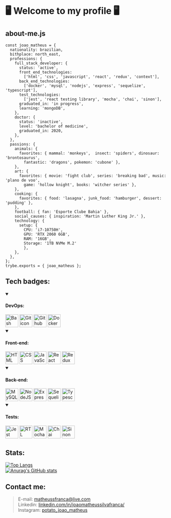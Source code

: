 # 🖥️ Welcome to my profile 🖥️
## about-me.js
```
const joao_matheus = {
  nationality: brazilian,
  bithplace: north_east,
  professions: {
    full_stack_developer: {
      status: 'active',
      front_end_technologies: 
        ['html', 'css', 'javascript', 'react', 'redux', 'context'],
      back_end_technologies: 
        ['docker', 'mysql', 'nodejs', 'express', 'sequelize', 'typescript'],
      test_technologies: 
        ['jest', 'react testing library', 'mocha', 'chai', 'sinon'],
      graduated_in: 'in progress',
      learning: 'mongoDB',
    },
    doctor: {
      status: 'inactive',
      level: 'bachelor of medicine',
      graduated_in: 2020,
    },
  }, 
  passions: {
    animals: { 
      favorites: { mammal: 'monkeys',  insect: 'spiders', dinosaur: 'brontosaurus', 
        fantastic: 'dragons', pokemon: 'cubone' }, 
    },
    art: {
      favorites: { movie: 'fight club', series: 'breaking bad', music: 'plano de voo', 
        game: 'hollow knight', books: 'witcher series' },    
    },
    cooking: {
      favorites: { food: 'lasagna', junk_food: 'hamburger', dessert: 'pudding' },
    },
    football: { fan: 'Esporte Clube Bahia' },
    social_causes: { inspiration: 'Martin Luther King Jr.' },
    technology: {
      setup: { 
        CPU: 'i7-10750H',
        GPU: 'RTX 2060 6GB',
        RAM: '16GB',
        Storage: '1TB NVMe M.2'
        },
    },
  },
};
trybe.exports = { joao_matheus };
```
## Tech badges:
<div>
  
<details open>
<summary><h4>DevOps:</h4></summary>
<img src="https://cdn.jsdelivr.net/gh/devicons/devicon/icons/bash/bash-original.svg" height=40 alt="Bash icon"/>
<img src="https://cdn.jsdelivr.net/gh/devicons/devicon/icons/git/git-original.svg" height=40 alt="Git icon"/>
<img src="https://cdn.jsdelivr.net/gh/devicons/devicon/icons/github/github-original.svg" height=40 alt="Github icon"/>
<img src="https://cdn.jsdelivr.net/gh/devicons/devicon/icons/docker/docker-original.svg" height=40 alt="Docker icon"/>
</details>
 
<details open>
<summary><h4>Front-end:</h4></summary>
<img src="https://cdn.jsdelivr.net/gh/devicons/devicon/icons/html5/html5-original.svg" height=40 alt="HTML icon"/>
<img src="https://cdn.jsdelivr.net/gh/devicons/devicon/icons/css3/css3-original.svg" height=40 alt="CSS icon"/>
<img src="https://cdn.jsdelivr.net/gh/devicons/devicon/icons/javascript/javascript-original.svg" height=40 alt="JavaScript icon"/>
<img src="https://cdn.jsdelivr.net/gh/devicons/devicon/icons/react/react-original.svg" height=40 alt="React icon"/>
<img src="https://cdn.jsdelivr.net/gh/devicons/devicon/icons/redux/redux-original.svg" height=40 alt="Redux icon"/>
</details>

<details open>
<summary><h4>Back-end:</h4></summary>
<img src="https://cdn.jsdelivr.net/gh/devicons/devicon/icons/mysql/mysql-original.svg" height=40 alt="MySQL icon"/>
<img src="https://cdn.jsdelivr.net/gh/devicons/devicon/icons/nodejs/nodejs-original.svg" height=40 alt="NodeJS icon"/>
<img src="https://cdn.jsdelivr.net/gh/devicons/devicon/icons/express/express-original.svg" height=40 alt="Express icon"/>
<img src="https://cdn.jsdelivr.net/gh/devicons/devicon/icons/sequelize/sequelize-original.svg" height=40 alt="Sequelize icon"/>
<img src="https://cdn.jsdelivr.net/gh/devicons/devicon/icons/typescript/typescript-original.svg" height=40 alt="Typescript icon"/>
</details>
  
<details open>
<summary><h4>Tests:</h4></summary>
<img src="https://cdn.jsdelivr.net/gh/devicons/devicon/icons/jest/jest-plain.svg" height=40 alt="Jest icon"/>
<img src="https://testing-library.com/img/octopus-64x64.png" height=40 alt="RTL icon"/>
<img src="https://cdn.jsdelivr.net/gh/devicons/devicon/icons/mocha/mocha-plain.svg" height=40 alt="Mocha icon"/>
<img src="https://camo.githubusercontent.com/7ecbd4531436e4f20c1dba52a4fd4ac367cfcc20a2f62cfe7a10f32da306afc6/687474703a2f2f636861696a732e636f6d2f696d672f636861692d6c6f676f2e706e67" height=40 alt="Chai icon"/>
<img src="https://sinonjs.org/assets/images/logo.png" height=40 alt="Sinon icon"/>
</details>

</div>

## Stats: 
[![Top Langs](https://github-readme-stats.vercel.app/api/top-langs/?username=joao-matheus-franca&theme=slateorange&layout=compact&card_width=450)](https://github.com/anuraghazra/github-readme-stats)
</br>
[![Anurag's GitHub stats](https://github-readme-stats.vercel.app/api?username=joao-matheus-franca&show_icons=true&count_private=true&theme=slateorange&card_width=450)](https://github.com/anuraghazra/github-readme-stats)

## Contact me:
> E-mail: matheussfranca@live.com </br>
> Linkedin: <a href="https://www.linkedin.com/in/joaomatheussilvafranca/">linkedin.com/in/joaomatheussilvafranca/</a> </br>
> Instagram: <a href="https://www.instagram.com/potato_joao_matheus/?hl=pt-br">potato_joao_matheus</a> </br>
          



